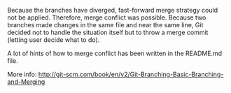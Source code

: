 Because the branches have diverged, fast-forward merge strategy could not be applied.
Therefore, merge conflict was possible. Because two branches made changes in the same
file and near the same line, Git decided not to handle the situation itself but to
throw a merge commit (letting user decide what to do).

A lot of hints of how to merge conflict has been written in the README.md file.

More info: http://git-scm.com/book/en/v2/Git-Branching-Basic-Branching-and-Merging
